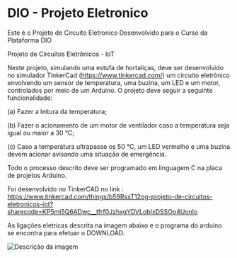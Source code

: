 # DIO - Projeto Eletronico

 Este é o Projeto de Circuito Eletronico Desenvolvido para o Curso da Plataforma DIO 

Projeto de Circuitos Eletrônicos - IoT


Neste projeto, simulando uma estufa de hortaliças, deve ser desenvolvido no simulador TinkerCad (https://www.tinkercad.com/) um circuito eletrônico envolvendo um sensor de temperatura, uma buzina, um LED e um motor, controlados por meio de um Arduino. O projeto deve seguir a seguinte funcionalidade:

(a) Fazer a leitura da temperatura;

(b) Fazer o acionamento de um motor de ventilador caso a temperatura seja igual ou maior a 30 °C;

(c) Caso a temperatura ultrapasse os 50 °C, um LED vermelho e uma buzina devem acionar avisando uma situação de emergência.


Todo o processo descrito deve ser programado em linguagem C na placa de projetos Arduino.

Foi desenvolvido no TinkerCAD no link : https://www.tinkercad.com/things/b59RsxT12og-projeto-de-circuitos-eletronicos-iot?sharecode=KP5mi5Q6ADwc__tfrf0JzhxgYDVLobIxDSSOo4Uonlo

As ligações eletricas descrita na imagem abaixo e o programa do arduino se encontra para efetuar o DOWNLOAD.

![Descrição da imagem](LigEletronicaIOT.png)


